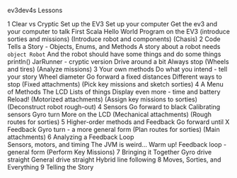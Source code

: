 ev3dev4s Lessons

1 Clear vs Cryptic
    Set up the EV3
    Set up your computer
    Get the ev3 and your computer to talk
    First Scala Hello World Program on the EV3
    (introduce sorties and missions)
    (Introduce robot and components)
    (Chasis)
2 Code Tells a Story - Objects, Enums, and Methods
    A story about a robot needs `object Robot`
    And the robot should have some things and do some things
    println()
    JarRunner - cryptic version
    Drive around a bit
    Always stop
    (Wheels and tires)
    (Analyze missions)
3 Your own methods
    Do what you intend - tell your story
    Wheel diameter
    Go forward a fixed distances
    Different ways to stop
    (Fixed attachments)
    (Pick key missions and sketch sorties)
4 A Menu of Methods
    The LCD
    Lists of things
    Display even more - time and battery
    Reload!
    (Motorized attachments)
    (Assign key missions to sorties)
    (Deconstruct robot rough-out)
4 Sensors
    Go forward to black
    Calibrating sensors
    Gyro turn
    More on the LCD
    (Mechanical attachments)
    (Rough routes for sorties)
5 Higher-order methods and Feedback
    Go forward until X
    Feedback
    Gyro turn - a more general form
    (Plan routes for sorties)
    (Main attachments)
6 Analyzing a Feedback Loop    
    Sensors, motors, and timing
    The JVM is weird... Warm up!
    Feedback loop - general form
    (Perform Key Missions) 
7 Bringing it Together
    Gyro drive straight
    General drive straight
    Hybrid line following
8 Moves, Sorties, and Everything
9 Telling the Story

